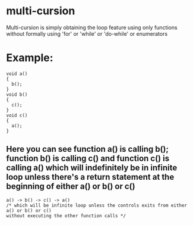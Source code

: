 # multi-cursion
Multi-cursion is simply obtaining the loop feature using only functions without formally using 'for' or 'while' or 'do-while' or enumerators 

# Example:
    
    void a()
    {
      b();
    }
    void b()
    {
      c();
    }
    void c()
    {
      a();
    }

## Here you can see function a() is calling b(); function b() is calling c() and function c() is calling a() which will indefinitely be in infinite loop unless there's a return statement at the beginning of either a() or b() or c()
   
    a() -> b() -> c() -> a() 
    /* which will be infinite loop unless the controls exits from either a() or b() or c()
    without executing the other function calls */
